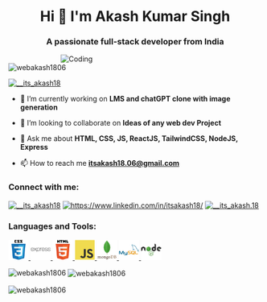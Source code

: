 <h1 align="center">Hi 👋 I'm Akash Kumar Singh</h1>
<h3 align="center">A passionate full-stack developer from India</h3>
<img align="right" alt="Coding" width="400" src="https://camo.githubusercontent.com/cae12fddd9d6982901d82580bdf321d81fb299141098ca1c2d4891870827bf17/68747470733a2f2f6d69726f2e6d656469756d2e636f6d2f6d61782f313336302f302a37513379765349765f7430696f4a2d5a2e676966"> 

<p align="left"> <img src="https://komarev.com/ghpvc/?username=webakash1806&label=Profile%20views&color=0e75b6&style=flat" alt="webakash1806" /> </p>

<p align="left"> <a href="https://twitter.com/__its_akash18" target="blank"><img src="https://img.shields.io/twitter/follow/__its_akash18?logo=twitter&style=for-the-badge" alt="__its_akash18" /></a> </p>

- 🔭 I’m currently working on **LMS and chatGPT clone with image generation**

- 👯 I’m looking to collaborate on **Ideas of any web dev Project**

- 💬 Ask me about **HTML, CSS, JS, ReactJS, TailwindCSS, NodeJS, Express**

- 📫 How to reach me **itsakash18.06@gmail.com**

<h3 align="left">Connect with me:</h3>
<p align="left">
<a href="https://twitter.com/__its_akash18" target="blank"><img align="center" src="https://raw.githubusercontent.com/rahuldkjain/github-profile-readme-generator/master/src/images/icons/Social/twitter.svg" alt="__its_akash18" height="30" width="40" /></a>
<a href="https://linkedin.com/in/https://www.linkedin.com/in/itsakash18/" target="blank"><img align="center" src="https://raw.githubusercontent.com/rahuldkjain/github-profile-readme-generator/master/src/images/icons/Social/linked-in-alt.svg" alt="https://www.linkedin.com/in/itsakash18/" height="30" width="40" /></a>
<a href="https://instagram.com/__its_akash.18" target="blank"><img align="center" src="https://raw.githubusercontent.com/rahuldkjain/github-profile-readme-generator/master/src/images/icons/Social/instagram.svg" alt="__its_akash.18" height="30" width="40" /></a>
</p>

<h3 align="left">Languages and Tools:</h3>
<p align="left"> <a href="https://www.w3schools.com/css/" target="_blank" rel="noreferrer"> <img src="https://raw.githubusercontent.com/devicons/devicon/master/icons/css3/css3-original-wordmark.svg" alt="css3" width="40" height="40"/> </a> <a href="https://expressjs.com" target="_blank" rel="noreferrer"> <img src="https://raw.githubusercontent.com/devicons/devicon/master/icons/express/express-original-wordmark.svg" alt="express" width="40" height="40"/> </a> <a href="https://www.w3.org/html/" target="_blank" rel="noreferrer"> <img src="https://raw.githubusercontent.com/devicons/devicon/master/icons/html5/html5-original-wordmark.svg" alt="html5" width="40" height="40"/> </a> <a href="https://developer.mozilla.org/en-US/docs/Web/JavaScript" target="_blank" rel="noreferrer"> <img src="https://raw.githubusercontent.com/devicons/devicon/master/icons/javascript/javascript-original.svg" alt="javascript" width="40" height="40"/> </a> <a href="https://www.mongodb.com/" target="_blank" rel="noreferrer"> <img src="https://raw.githubusercontent.com/devicons/devicon/master/icons/mongodb/mongodb-original-wordmark.svg" alt="mongodb" width="40" height="40"/> </a> <a href="https://www.mysql.com/" target="_blank" rel="noreferrer"> <img src="https://raw.githubusercontent.com/devicons/devicon/master/icons/mysql/mysql-original-wordmark.svg" alt="mysql" width="40" height="40"/> </a> <a href="https://nodejs.org" target="_blank" rel="noreferrer"> <img src="https://raw.githubusercontent.com/devicons/devicon/master/icons/nodejs/nodejs-original-wordmark.svg" alt="nodejs" width="40" height="40"/> </a> </p>

<p><img align="left" src="https://github-readme-stats.vercel.app/api/top-langs?username=webakash1806&show_icons=true&locale=en&layout=compact" alt="webakash1806" /></p>

<p>&nbsp;<img align="center" src="https://github-readme-stats.vercel.app/api?username=webakash1806&show_icons=true&locale=en" alt="webakash1806" /></p>

<p><img align="center" src="https://github-readme-streak-stats.herokuapp.com/?user=webakash1806&" alt="webakash1806" /></p>
